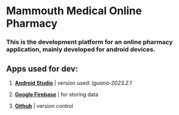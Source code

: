 # Mammouth Medical Online Pharmacy

### This is the development platform for an online pharmacy application, mainly developed for android devices.

## Apps used for dev:

1. [**Android Studio**](https://developer.android.com/studio/releases) | version used: *Iguana-2023.2.1*

2. [**Google Firebase**](https://firebase.google.com) | for storing data

3. [**Github**](https://github.com/Rixhard5/Mammouth-Medical/edit/main/README.md) | version control
